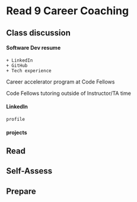 # Read 9 Career Coaching

## Class discussion
#### Software Dev resume
    + LinkedIn
    + GitHub
    + Tech experience

Career accelerator program at Code Fellows

Code Fellows tutoring outside of Instructor/TA time

#### LinkedIn
    profile

#### projects

## Read

## Self-Assess

## Prepare